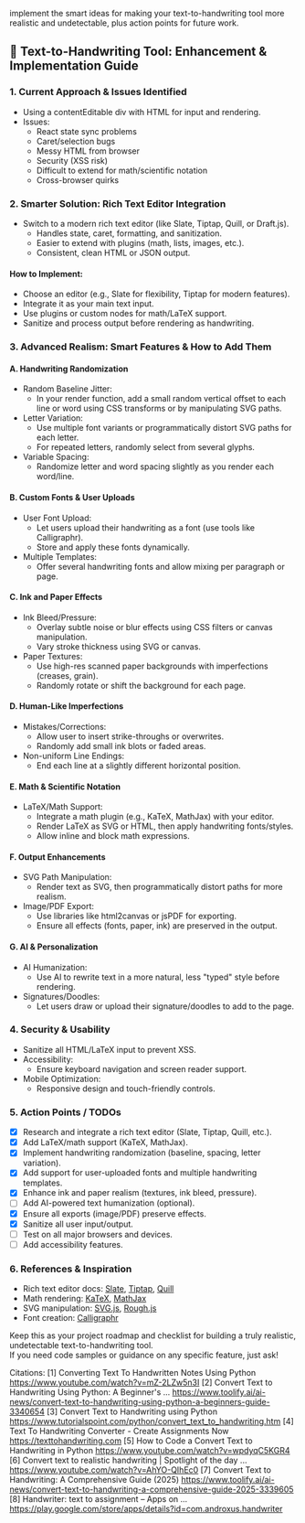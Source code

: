 implement the smart ideas for making your text-to-handwriting tool more realistic and undetectable, plus action points for future work.

## 📝 Text-to-Handwriting Tool: Enhancement & Implementation Guide

### 1. Current Approach & Issues Identified
- Using a contentEditable div with HTML for input and rendering.
- Issues:  
  - React state sync problems  
  - Caret/selection bugs  
  - Messy HTML from browser  
  - Security (XSS risk)  
  - Difficult to extend for math/scientific notation  
  - Cross-browser quirks

### 2. Smarter Solution: Rich Text Editor Integration
- Switch to a modern rich text editor (like Slate, Tiptap, Quill, or Draft.js).
  - Handles state, caret, formatting, and sanitization.
  - Easier to extend with plugins (math, lists, images, etc.).
  - Consistent, clean HTML or JSON output.

#### How to Implement:
- Choose an editor (e.g., Slate for flexibility, Tiptap for modern features).
- Integrate it as your main text input.
- Use plugins or custom nodes for math/LaTeX support.
- Sanitize and process output before rendering as handwriting.

### 3. Advanced Realism: Smart Features & How to Add Them

#### A. Handwriting Randomization
- Random Baseline Jitter:  
  - In your render function, add a small random vertical offset to each line or word using CSS transforms or by manipulating SVG paths.
- Letter Variation:  
  - Use multiple font variants or programmatically distort SVG paths for each letter.
  - For repeated letters, randomly select from several glyphs.
- Variable Spacing:  
  - Randomize letter and word spacing slightly as you render each word/line.

#### B. Custom Fonts & User Uploads
- User Font Upload:  
  - Let users upload their handwriting as a font (use tools like Calligraphr).
  - Store and apply these fonts dynamically.
- Multiple Templates:  
  - Offer several handwriting fonts and allow mixing per paragraph or page.

#### C. Ink and Paper Effects
- Ink Bleed/Pressure:  
  - Overlay subtle noise or blur effects using CSS filters or canvas manipulation.
  - Vary stroke thickness using SVG or canvas.
- Paper Textures:  
  - Use high-res scanned paper backgrounds with imperfections (creases, grain).
  - Randomly rotate or shift the background for each page.

#### D. Human-Like Imperfections
- Mistakes/Corrections:  
  - Allow user to insert strike-throughs or overwrites.
  - Randomly add small ink blots or faded areas.
- Non-uniform Line Endings:  
  - End each line at a slightly different horizontal position.

#### E. Math & Scientific Notation
- LaTeX/Math Support:  
  - Integrate a math plugin (e.g., KaTeX, MathJax) with your editor.
  - Render LaTeX as SVG or HTML, then apply handwriting fonts/styles.
  - Allow inline and block math expressions.

#### F. Output Enhancements
- SVG Path Manipulation:  
  - Render text as SVG, then programmatically distort paths for more realism.
- Image/PDF Export:  
  - Use libraries like html2canvas or jsPDF for exporting.
  - Ensure all effects (fonts, paper, ink) are preserved in the output.

#### G. AI & Personalization
- AI Humanization:  
  - Use AI to rewrite text in a more natural, less "typed" style before rendering.
- Signatures/Doodles:  
  - Let users draw or upload their signature/doodles to add to the page.

### 4. Security & Usability
- Sanitize all HTML/LaTeX input to prevent XSS.
- Accessibility:  
  - Ensure keyboard navigation and screen reader support.
- Mobile Optimization:  
  - Responsive design and touch-friendly controls.

### 5. Action Points / TODOs
- [x] Research and integrate a rich text editor (Slate, Tiptap, Quill, etc.).
- [x] Add LaTeX/math support (KaTeX, MathJax).
- [x] Implement handwriting randomization (baseline, spacing, letter variation).
- [x] Add support for user-uploaded fonts and multiple handwriting templates.
- [x] Enhance ink and paper realism (textures, ink bleed, pressure).
- [ ] Add AI-powered text humanization (optional).
- [x] Ensure all exports (image/PDF) preserve effects.
- [x] Sanitize all user input/output.
- [ ] Test on all major browsers and devices.
- [ ] Add accessibility features.

### 6. References & Inspiration
- Rich text editor docs: [Slate](https://docs.slatejs.org/), [Tiptap](https://tiptap.dev/), [Quill](https://quilljs.com/)
- Math rendering: [KaTeX](https://katex.org/), [MathJax](https://www.mathjax.org/)
- SVG manipulation: [SVG.js](https://svgjs.dev/), [Rough.js](https://roughjs.com/)
- Font creation: [Calligraphr](https://www.calligraphr.com/)

Keep this as your project roadmap and checklist for building a truly realistic, undetectable text-to-handwriting tool.  
If you need code samples or guidance on any specific feature, just ask!

Citations:
[1] Converting Text To Handwritten Notes Using Python https://www.youtube.com/watch?v=mZ-2LZw5n3I
[2] Convert Text to Handwriting Using Python: A Beginner's ... https://www.toolify.ai/ai-news/convert-text-to-handwriting-using-python-a-beginners-guide-3340654
[3] Convert Text to Handwriting using Python https://www.tutorialspoint.com/python/convert_text_to_handwriting.htm
[4] Text To Handwriting Converter - Create Assignments Now https://texttohandwriting.com
[5] How to Code a Convert Text to Handwriting in Python https://www.youtube.com/watch?v=wpdyqC5KGR4
[6] Convert text to realistic handwriting | Spotlight of the day ... https://www.youtube.com/watch?v=AhYO-QIhEc0
[7] Convert Text to Handwriting: A Comprehensive Guide (2025) https://www.toolify.ai/ai-news/convert-text-to-handwriting-a-comprehensive-guide-2025-3339605
[8] Handwriter: text to assignment – Apps on ... https://play.google.com/store/apps/details?id=com.androxus.handwriter